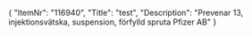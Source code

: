 {
  "ItemNr": "116940",
  "Title": "test",
  "Description": "Prevenar 13, injektionsvätska, suspension, förfylld spruta Pfizer AB"
}